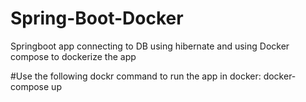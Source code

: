 # Spring-Boot-Docker
Springboot app connecting to DB using hibernate and using Docker compose to dockerize the app

#Use the following dockr command to run the app in docker:
docker-compose up
